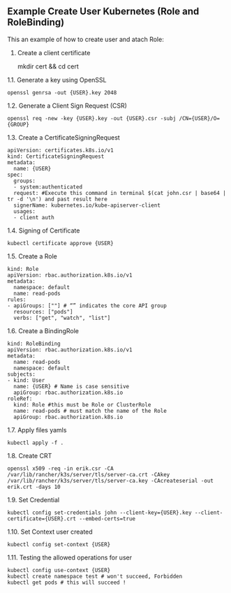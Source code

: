 Example Create User Kubernetes (Role and RoleBinding)
----------------

This an example of how to create user and atach Role:


1. Create a client certificate

    mkdir cert && cd cert

1.1. Generate a key using OpenSSL

    openssl genrsa -out {USER}.key 2048

1.2. Generate a Client Sign Request (CSR)
   
    openssl req -new -key {USER}.key -out {USER}.csr -subj /CN={USER}/O={GROUP}
    
1.3. Create a CertificateSigningRequest

    apiVersion: certificates.k8s.io/v1
    kind: CertificateSigningRequest
    metadata:
      name: {USER}
    spec:
      groups:
      - system:authenticated
      request: #Execute this command in terminal $(cat john.csr | base64 | tr -d '\n') and past result here
      signerName: kubernetes.io/kube-apiserver-client
      usages:
      - client auth

1.4. Signing of Certificate

    kubectl certificate approve {USER}

1.5. Create a Role

    kind: Role
    apiVersion: rbac.authorization.k8s.io/v1
    metadata:
      namespace: default
      name: read-pods
    rules:
    - apiGroups: [""] # “” indicates the core API group
      resources: ["pods"]
      verbs: ["get", "watch", "list"]

1.6. Create a BindingRole

    kind: RoleBinding
    apiVersion: rbac.authorization.k8s.io/v1
    metadata:
      name: read-pods
      namespace: default
    subjects:
    - kind: User
      name: {USER} # Name is case sensitive
      apiGroup: rbac.authorization.k8s.io
    roleRef:
      kind: Role #this must be Role or ClusterRole
      name: read-pods # must match the name of the Role
      apiGroup: rbac.authorization.k8s.io

1.7. Apply files yamls

    kubectl apply -f .
    
1.8. Create CRT 

    openssl x509 -req -in erik.csr -CA /var/lib/rancher/k3s/server/tls/server-ca.crt -CAkey /var/lib/rancher/k3s/server/tls/server-ca.key -CAcreateserial -out erik.crt -days 10

1.9. Set Credential 

    kubectl config set-credentials john --client-key={USER}.key --client-certificate={USER}.crt --embed-certs=true

1.10. Set Context user created

    kubectl config set-context {USER}

1.11. Testing the allowed operations for user

    kubectl config use-context {USER}
    kubectl create namespace test # won't succeed, Forbidden
    kubectl get pods # this will succeed !
